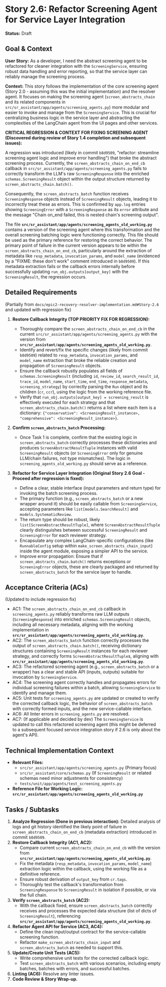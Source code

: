 # Story 2.6: Refactor Screening Agent for Service Layer Integration

**Status:** Draft

## Goal & Context

**User Story:** As a developer, I need the abstract screening agent to be refactored for cleaner integration with the `ScreeningService`, ensuring robust data handling and error reporting, so that the service layer can reliably manage the screening process.

**Context:** This story follows the implementation of the core screening agent (Story 2.0 - assuming this was the initial implementation) and the resolver agent. It focuses on making the screening agent (`screen_abstracts_chain` and its related components in `src/sr_assistant/app/agents/screening_agents.py`) more modular and easier to invoke and manage from the `ScreeningService`. This is crucial for centralizing business logic in the service layer and abstracting the complexities of the LangChain agent from the UI pages and other services.

**CRITICAL REGRESSION & CONTEXT FOR FIXING SCREENING AGENT (Discovered during review of Story 1.4 completion and subsequent issues):**

A regression was introduced (likely in commit `b8d9509`, "refactor: streamline screening agent logic and improve error handling") that broke the abstract screening process. Currently, the `screen_abstracts_chain_on_end_cb` callback in `src/sr_assistant/app/agents/screening_agents.py` fails to correctly transform the LLM's raw `ScreeningResponse` into the enriched `schemas.ScreeningResult` object within the output structure returned by `screen_abstracts_chain.batch()`.

Consequently, the `screen_abstracts_batch` function receives `ScreeningResponse` objects instead of `ScreeningResult` objects, leading it to incorrectly treat these as errors. This is confirmed by `app.log` entries showing `ScreeningError` with a `ScreeningResponse` as its `error` attribute and the message "Chain on_end failed, this is nested chain's screening output".

The file **`src/sr_assistant/app/agents/screening_agents_old_working.py`** contains a version of the screening agent where this transformation and the overall screening batching logic were functioning correctly. This file should be used as the primary reference for restoring the correct behavior. The primary point of failure in the current version appears to be within the `screen_abstracts_chain_on_end_cb`, particularly around the extraction of metadata like `resp_metadata`, `invocation_params`, and `model_name` (evidenced by a "FIXME: these don't work" comment introduced in `b8d9509`). If this metadata extraction fails or the callback errors internally before successfully updating `run_obj.outputs[output_key]` with the `ScreeningResult`, the regression occurs.

## Detailed Requirements

(Partially from `docs/epic2-recovery-resolver-implementation.md#Story-2.6` and updated with regression fix)

1. **Restore Callback Integrity (TOP PRIORITY FIX FOR REGRESSION):**
    *   Thoroughly compare the `screen_abstracts_chain_on_end_cb` in the current `src/sr_assistant/app/agents/screening_agents.py` with the version from **`src/sr_assistant/app/agents/screening_agents_old_working.py`**.
    *   Identify and revert/fix the specific changes (likely from commit `b8d9509`) related to `resp_metadata`, `invocation_params`, and `model_name` extraction that broke the reliable creation and propagation of `ScreeningResult` objects.
    *   Ensure the callback robustly populates all fields of `schemas.ScreeningResult` (including `id`, `review_id`, `search_result_id`, `trace_id`, `model_name`, `start_time`, `end_time`, `response_metadata`, `screening_strategy`) by correctly parsing the `Run` object and its children (`cr`, `ccr`), using the logic from the working reference file.
    *   Verify that `run_obj.outputs[output_key] = screening_result` is effectively executed for each strategy and that `screen_abstracts_chain.batch()` returns a list where each item is a dictionary: `{"conservative": <ScreeningResult_instance>, "comprehensive": <ScreeningResult_instance>}`.

2. **Confirm `screen_abstracts_batch` Processing:**
    *   Once Task 1 is complete, confirm that the existing logic in `screen_abstracts_batch` correctly processes these dictionaries and produces `ScreenAbstractResultTuple` instances with valid `ScreeningResult` objects (or `ScreeningError` only for genuine LLM/chain failures, not type mismatches). The logic in `screening_agents_old_working.py` should serve as a reference.

3. **Refactor for Service Layer Integration (Original Story 2.6 Goal - Proceed after regression is fixed):**
    *   Define a clear, stable interface (input parameters and return type) for invoking the batch screening process.
    *   The primary function (e.g., `screen_abstracts_batch` or a new wrapper around it) should be easily callable from `ScreeningService`, accepting parameters like `list[models.SearchResult]` and `models.SystematicReview`.
    *   The return type should be robust, likely `list[ScreenAbstractResultTuple]`, where `ScreenAbstractResultTuple` clearly distinguishes between successful `ScreeningResult` and `ScreeningError` for each reviewer strategy.
    *   Encapsulate any complex LangChain-specific configurations (like `RunnableConfig` setup within `make_screen_abstracts_chain_input`) inside the agent module, exposing a simpler API to the service.
    *   Improve error propagation: Ensure that if `screen_abstracts_chain.batch()` returns exceptions or `ScreeningError` objects, these are clearly packaged and returned by `screen_abstracts_batch` for the service layer to handle.

## Acceptance Criteria (ACs)

(Updated to include regression fix)

*   AC1: The `screen_abstracts_chain_on_end_cb` callback in `screening_agents.py` reliably transforms raw LLM outputs (`ScreeningResponse`) into enriched `schemas.ScreeningResult` objects, including all necessary metadata, aligning with the working implementation in **`src/sr_assistant/app/agents/screening_agents_old_working.py`**.
*   AC2: The `screen_abstracts_batch` function correctly processes the output of `screen_abstracts_chain.batch()`, receiving dictionary structures containing `ScreeningResult` instances for each reviewer strategy, and correctly forms `ScreenAbstractResultTuple`s, aligning with **`src/sr_assistant/app/agents/screening_agents_old_working.py`**.
*   AC3: The refactored screening agent (e.g., `screen_abstracts_batch` or a wrapper) has a clear and stable API (inputs, outputs) suitable for invocation by `ScreeningService`.
*   AC4: The screening agent correctly handles and propagates errors for individual screening failures within a batch, allowing `ScreeningService` to identify and manage them.
*   AC5: Unit tests for `screening_agents.py` are updated or created to verify the corrected callback logic, the behavior of `screen_abstracts_batch` with correctly formed inputs, and the new service-callable interface.
*   AC6: All linter errors in `screening_agents.py` are resolved.
*   AC7: (If applicable and decided by dev) The `ScreeningService` is updated to call this refactored screening agent (this might be deferred to a subsequent focused service integration story if 2.6 is only about the agent's API).

## Technical Implementation Context

*   **Relevant Files:**
    *   `src/sr_assistant/app/agents/screening_agents.py` (Primary focus)
    *   `src/sr_assistant/core/schemas.py` (If `ScreeningResult` or related schemas need minor adjustments for consistency)
    *   `tests/unit/app/agents/test_screening_agents.py`
*   **Reference File for Working Logic:** **`src/sr_assistant/app/agents/screening_agents_old_working.py`**

## Tasks / Subtasks

1. **Analyze Regression (Done in previous interaction):** Detailed analysis of logs and git history identified the likely point of failure in `screen_abstracts_chain_on_end_cb` (metadata extraction) introduced in commit `b8d9509`.
2. **Restore Callback Integrity (AC1, AC2):**
    *   Compare current `screen_abstracts_chain_on_end_cb` with the version from **`src/sr_assistant/app/agents/screening_agents_old_working.py`**.
    *   Fix the metadata (`resp_metadata`, `invocation_params`, `model_name`) extraction logic within the callback, using the working file as a definitive reference.
    *   Ensure robust derivation of `output_key` from `cr.tags`.
    *   Thoroughly test the callback's transformation from `ScreeningResponse` to `ScreeningResult` in isolation if possible, or via the full chain.
3. **Verify `screen_abstracts_batch` (AC2):**
    *   With the callback fixed, ensure `screen_abstracts_batch` correctly receives and processes the expected data structure (list of dicts of `ScreeningResult`), referencing **`src/sr_assistant/app/agents/screening_agents_old_working.py`**.
4. **Refactor Agent API for Service (AC3, AC4):**
    *   Define the clean input/output contract for the service-callable screening function.
    *   Refactor `make_screen_abstracts_chain_input` and `screen_abstracts_batch` as needed to support this.
5. **Update/Create Unit Tests (AC5):**
    *   Write comprehensive unit tests for the corrected callback logic.
    *   Test `screen_abstracts_batch` with various scenarios, including empty batches, batches with errors, and successful batches.
6. **Linting (AC6):** Resolve any linter issues.
7. **Code Review & Story Wrap-up.**
